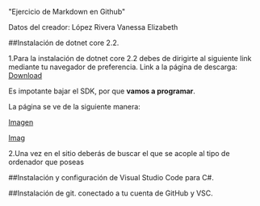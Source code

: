"Ejercicio de Markdown en Github"


Datos del creador: López Rivera Vanessa Elizabeth


##Instalación de dotnet core 2.2.

1.Para la instalación de dotnet core 2.2 debes de dirigirte al siguiente link mediante tu navegador de preferencia. 
Link a la página de descarga: [Download](https://dotnet.microsoft.com/download/dotnet-core/2.2) 

Es impotante bajar el SDK, por que **vamos a programar**.

La página se ve de la siguiente manera:

[Imagen](./img/colocar-el-nombre-de-la-imagen)

[Imag](./img/)

2.Una vez en el sitio deberás de buscar el que se acople al tipo de ordenador que poseas

##Instalación y configuración de Visual Studio Code para C#.

##Instalación de git. conectado a tu cuenta de GitHub y VSC.
